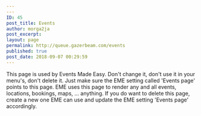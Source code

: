 ```yaml
---
---
ID: 45
post_title: Events
author: morga2ja
post_excerpt:
layout: page
permalink: http://queue.gazerbeam.com/events
published: true
post_date: 2018-09-07 00:29:59
---
```

This page is used by Events Made Easy. Don't change it, don't use it in your menu's, don't delete it. Just make sure the EME setting called 'Events page' points to this page. EME uses this page to render any and all events, locations, bookings, maps, ... anything. If you do want to delete this page, create a new one EME can use and update the EME setting 'Events page' accordingly.